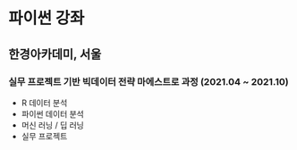 # 파이썬 강좌

## 한경아카데미, 서울
### 실무 프로젝트 기반 빅데이터 전략 마에스트로 과정 (2021.04 ~ 2021.10)
- R 데이터 분석
- 파이썬 데이터 분석
- 머신 러닝 / 딥 러닝
- 실무 프로젝트
